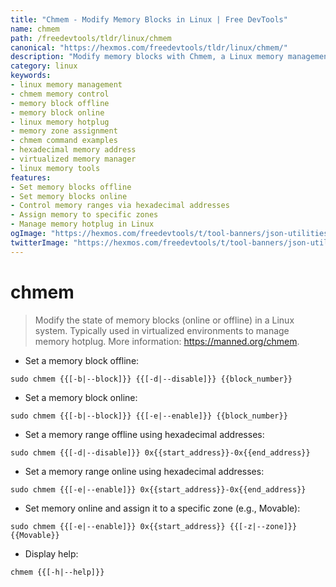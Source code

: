 ```yaml
---
title: "Chmem - Modify Memory Blocks in Linux | Free DevTools"
name: chmem
path: /freedevtools/tldr/linux/chmem
canonical: "https://hexmos.com/freedevtools/tldr/linux/chmem/"
description: "Modify memory blocks with Chmem, a Linux memory management tool. Control memory hotplug in virtualized environments. Free online tool, no registration required."
category: linux
keywords:
- linux memory management
- chmem memory control
- memory block offline
- memory block online
- linux memory hotplug
- memory zone assignment
- chmem command examples
- hexadecimal memory address
- virtualized memory manager
- linux memory tools
features:
- Set memory blocks offline
- Set memory blocks online
- Control memory ranges via hexadecimal addresses
- Assign memory to specific zones
- Manage memory hotplug in Linux
ogImage: "https://hexmos.com/freedevtools/t/tool-banners/json-utilities-banner.png"
twitterImage: "https://hexmos.com/freedevtools/t/tool-banners/json-utilities-banner.png"
---
```


# chmem

> Modify the state of memory blocks (online or offline) in a Linux system.
> Typically used in virtualized environments to manage memory hotplug.
> More information: <https://manned.org/chmem>.

- Set a memory block offline:

`sudo chmem {{[-b|--block]}} {{[-d|--disable]}} {{block_number}}`

- Set a memory block online:

`sudo chmem {{[-b|--block]}} {{[-e|--enable]}} {{block_number}}`

- Set a memory range offline using hexadecimal addresses:

`sudo chmem {{[-d|--disable]}} 0x{{start_address}}-0x{{end_address}}`

- Set a memory range online using hexadecimal addresses:

`sudo chmem {{[-e|--enable]}} 0x{{start_address}}-0x{{end_address}}`

- Set memory online and assign it to a specific zone (e.g., Movable):

`sudo chmem {{[-e|--enable]}} 0x{{start_address}} {{[-z|--zone]}} {{Movable}}`

- Display help:

`chmem {{[-h|--help]}}`
